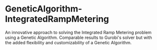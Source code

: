 # GeneticAlgorithm-IntegratedRampMetering
An innovative approach to solving the Integrated Ramp Metering problem using a Genetic Algorithm. Comparable results to Gurobi's solver but with the added flexibility and customizability of a Genetic Algorithm.
